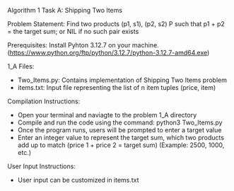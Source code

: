 Algorithm 1 Task A: Shipping Two Items

Problem Statement:
Find two products (p1, s1), (p2, s2) P such that p1 + p2 = the target sum; or NIL if no such pair exists

Prerequisites:
Install Pyhton 3.12.7 on your machine. (https://www.python.org/ftp/python/3.12.7/python-3.12.7-amd64.exe)

1_A Files:
- Two_Items.py: Contains implementation of Shipping Two Items problem
- items.txt: Input file representing the list of n item tuples (price, item)

Compilation Instructions:
- Open your terminal and naviagte to the problem 1_A directory
- Compile and run the code using the command: python3 Two_Items.py
- Once the program runs, users will be prompted to enter a target value
- Enter an integer value to represent the target sum, which two products add up to match (price 1 + price 2 = target sum) (Example: 2500, 1000, etc.)

User Input Instructions:
- User input can be customized in items.txt
